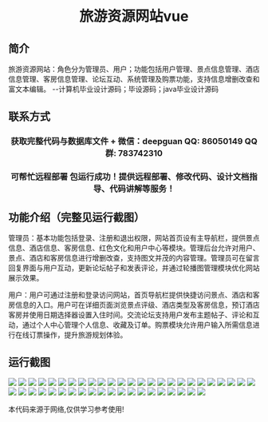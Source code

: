 <p><h1 align="center">旅游资源网站vue</h1></p>

## 简介
旅游资源网站：角色分为管理员、用户；功能包括用户管理、景点信息管理、酒店信息管理、客房信息管理、论坛互动、系统管理及购票功能，支持信息增删改查和富文本编辑。    --计算机毕业设计源码；毕设源码；java毕业设计源码


## 联系方式
<p><h3 align="center">获取完整代码与数据库文件 + 微信：deepguan QQ: 86050149 QQ群: 783742310</h3></p>
<p><h3 align="center">可帮忙远程部署 包运行成功！提供远程部署、修改代码、设计文档指导、代码讲解等服务！</h3></p>

## 功能介绍（完整见运行截图）
管理员：基本功能包括登录、注册和退出权限，网站首页设有主导航栏，提供景点信息、酒店信息、客房信息、红色文化和用户中心等模块。管理后台允许对用户、景点、酒店和客房信息进行增删改查，支持图文并茂的内容管理。管理员可在留言回复界面与用户互动，更新论坛帖子和发表评论，并通过轮播图管理模块优化网站展示效果。

用户：用户可通过注册和登录访问网站，首页导航栏提供快捷访问景点、酒店和客房信息的入口。用户可在详细页面浏览景点评级、酒店类型及客房信息，预订酒店客房并使用日期选择器设置入住时间。交流论坛支持用户发布主题帖子、评论和互动，通过个人中心管理个人信息、收藏及订单。购票模块允许用户输入所需信息进行在线订票操作，提升旅游规划体验。


## 运行截图
![](https://bs-1329754181.cos.ap-shanghai.myqcloud.com/ssm/TourismResourceWebsite/img/001.jpg)
![](https://bs-1329754181.cos.ap-shanghai.myqcloud.com/ssm/TourismResourceWebsite/img/002.jpg)
![](https://bs-1329754181.cos.ap-shanghai.myqcloud.com/ssm/TourismResourceWebsite/img/003.jpg)
![](https://bs-1329754181.cos.ap-shanghai.myqcloud.com/ssm/TourismResourceWebsite/img/004.jpg)
![](https://bs-1329754181.cos.ap-shanghai.myqcloud.com/ssm/TourismResourceWebsite/img/005.jpg)
![](https://bs-1329754181.cos.ap-shanghai.myqcloud.com/ssm/TourismResourceWebsite/img/006.jpg)
![](https://bs-1329754181.cos.ap-shanghai.myqcloud.com/ssm/TourismResourceWebsite/img/007.jpg)
![](https://bs-1329754181.cos.ap-shanghai.myqcloud.com/ssm/TourismResourceWebsite/img/008.jpg)
![](https://bs-1329754181.cos.ap-shanghai.myqcloud.com/ssm/TourismResourceWebsite/img/009.jpg)
![](https://bs-1329754181.cos.ap-shanghai.myqcloud.com/ssm/TourismResourceWebsite/img/010.jpg)
![](https://bs-1329754181.cos.ap-shanghai.myqcloud.com/ssm/TourismResourceWebsite/img/011.jpg)
![](https://bs-1329754181.cos.ap-shanghai.myqcloud.com/ssm/TourismResourceWebsite/img/012.jpg)
![](https://bs-1329754181.cos.ap-shanghai.myqcloud.com/ssm/TourismResourceWebsite/img/013.jpg)
![](https://bs-1329754181.cos.ap-shanghai.myqcloud.com/ssm/TourismResourceWebsite/img/014.jpg)
![](https://bs-1329754181.cos.ap-shanghai.myqcloud.com/ssm/TourismResourceWebsite/img/015.jpg)
![](https://bs-1329754181.cos.ap-shanghai.myqcloud.com/ssm/TourismResourceWebsite/img/016.jpg)
![](https://bs-1329754181.cos.ap-shanghai.myqcloud.com/ssm/TourismResourceWebsite/img/017.jpg)
![](https://bs-1329754181.cos.ap-shanghai.myqcloud.com/ssm/TourismResourceWebsite/img/018.jpg)
![](https://bs-1329754181.cos.ap-shanghai.myqcloud.com/ssm/TourismResourceWebsite/img/019.jpg)
![](https://bs-1329754181.cos.ap-shanghai.myqcloud.com/ssm/TourismResourceWebsite/img/020.jpg)
![](https://bs-1329754181.cos.ap-shanghai.myqcloud.com/ssm/TourismResourceWebsite/img/021.jpg)
![](https://bs-1329754181.cos.ap-shanghai.myqcloud.com/ssm/TourismResourceWebsite/img/022.jpg)
![](https://bs-1329754181.cos.ap-shanghai.myqcloud.com/ssm/TourismResourceWebsite/img/023.jpg)
![](https://bs-1329754181.cos.ap-shanghai.myqcloud.com/ssm/TourismResourceWebsite/img/024.jpg)
![](https://bs-1329754181.cos.ap-shanghai.myqcloud.com/ssm/TourismResourceWebsite/img/025.jpg)
![](https://bs-1329754181.cos.ap-shanghai.myqcloud.com/ssm/TourismResourceWebsite/img/026.jpg)
![](https://bs-1329754181.cos.ap-shanghai.myqcloud.com/ssm/TourismResourceWebsite/img/027.jpg)
![](https://bs-1329754181.cos.ap-shanghai.myqcloud.com/ssm/TourismResourceWebsite/img/028.jpg)
![](https://bs-1329754181.cos.ap-shanghai.myqcloud.com/ssm/TourismResourceWebsite/img/029.jpg)
![](https://bs-1329754181.cos.ap-shanghai.myqcloud.com/ssm/TourismResourceWebsite/img/030.jpg)
![](https://bs-1329754181.cos.ap-shanghai.myqcloud.com/ssm/TourismResourceWebsite/img/031.jpg)
![](https://bs-1329754181.cos.ap-shanghai.myqcloud.com/ssm/TourismResourceWebsite/img/032.jpg)
![](https://bs-1329754181.cos.ap-shanghai.myqcloud.com/ssm/TourismResourceWebsite/img/033.jpg)
![](https://bs-1329754181.cos.ap-shanghai.myqcloud.com/ssm/TourismResourceWebsite/img/034.jpg)
![](https://bs-1329754181.cos.ap-shanghai.myqcloud.com/ssm/TourismResourceWebsite/img/035.jpg)
![](https://bs-1329754181.cos.ap-shanghai.myqcloud.com/ssm/TourismResourceWebsite/img/036.jpg)
![](https://bs-1329754181.cos.ap-shanghai.myqcloud.com/ssm/TourismResourceWebsite/img/037.jpg)
![](https://bs-1329754181.cos.ap-shanghai.myqcloud.com/ssm/TourismResourceWebsite/img/038.jpg)
![](https://bs-1329754181.cos.ap-shanghai.myqcloud.com/ssm/TourismResourceWebsite/img/039.jpg)
![](https://bs-1329754181.cos.ap-shanghai.myqcloud.com/ssm/TourismResourceWebsite/img/040.jpg)
![](https://bs-1329754181.cos.ap-shanghai.myqcloud.com/ssm/TourismResourceWebsite/img/041.jpg)
![](https://bs-1329754181.cos.ap-shanghai.myqcloud.com/ssm/TourismResourceWebsite/img/042.jpg)
![](https://bs-1329754181.cos.ap-shanghai.myqcloud.com/ssm/TourismResourceWebsite/img/043.jpg)
![](https://bs-1329754181.cos.ap-shanghai.myqcloud.com/ssm/TourismResourceWebsite/img/044.jpg)
![](https://bs-1329754181.cos.ap-shanghai.myqcloud.com/ssm/TourismResourceWebsite/img/045.jpg)

<p>本代码来源于网络,仅供学习参考使用!</p>
